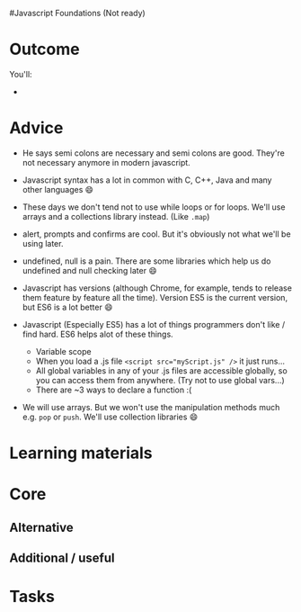 #Javascript Foundations (Not ready)

# Outcome

You'll:

*

# Advice

* He says semi colons are necessary and semi colons are good. They're not necessary anymore in modern javascript.
* Javascript syntax has a lot in common with C, C++, Java and many other languages :smile:
* These days we don't tend not to use while loops or for loops. We'll use arrays and a collections library instead. (Like `.map`)
* alert, prompts and confirms are cool. But it's obviously not what we'll be using later.
* undefined, null is a pain. There are some libraries which help us do undefined and null checking later :smile:
* Javascript has versions (although Chrome, for example, tends to release them feature by feature all the time). Version ES5 is the current version, but ES6 is a lot better :smile:
* Javascript (Especially ES5) has a lot of things programmers don't like / find hard. ES6 helps alot of these things.
  * Variable scope
  * When you load a .js file `<script src="myScript.js" />` it just runs...
  * All global variables in any of your .js files are accessible globally, so you can access them from anywhere. (Try not to use global vars...)
  * There are ~3 ways to declare a function :(

* We will use arrays. But we won't use the manipulation methods much e.g. `pop` or `push`. We'll use collection libraries :smile:

# Learning materials

# Core

## Alternative

## Additional / useful
# Tasks
